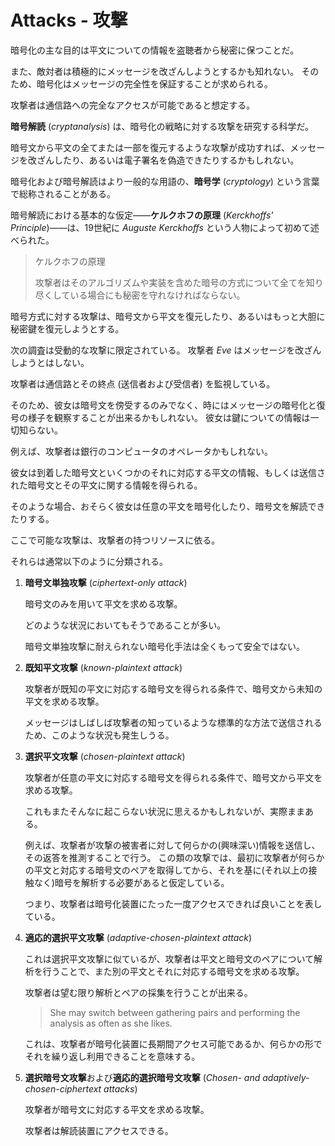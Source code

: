 # Attacks - 攻撃

暗号化の主な目的は平文についての情報を盗聴者から秘密に保つことだ。

また、敵対者は積極的にメッセージを改ざんしようとするかも知れない。
そのため、暗号化はメッセージの完全性を保証することが求められる。

攻撃者は通信路への完全なアクセスが可能であると想定する。

**暗号解読** (_cryptanalysis_) は、暗号化の戦略に対する攻撃を研究する科学だ。

暗号文から平文の全てまたは一部を復元するような攻撃が成功すれば、メッセージを改ざんしたり、あるいは電子署名を偽造できたりするかもしれない。

暗号化および暗号解読はより一般的な用語の、**暗号学** (_cryptology_) という言葉で総称されることがある。

暗号解読における基本的な仮定――**ケルクホフの原理** (_Kerckhoffs' Principle_)――は、19世紀に _Auguste Kerckhoffs_ という人物によって初めて述べられた。

>  ケルクホフの原理
>
> 攻撃者はそのアルゴリズムや実装を含めた暗号の方式について全てを知り尽くしている場合にも秘密を守れなければならない。

暗号方式に対する攻撃は、暗号文から平文を復元したり、あるいはもっと大胆に秘密鍵を復元しようとする。

次の調査は受動的な攻撃に限定されている。
攻撃者 _Eve_ はメッセージを改ざんしようとはしない。

攻撃者は通信路とその終点 (送信者および受信者) を監視している。

そのため、彼女は暗号文を傍受するのみでなく、時にはメッセージの暗号化と復号の様子を観察することが出来るかもしれない。
彼女は鍵についての情報は一切知らない。

例えば、攻撃者は銀行のコンピュータのオペレータかもしれない。

彼女は到着した暗号文といくつかのそれに対応する平文の情報、もしくは送信された暗号文とその平文に関する情報を得られる。

そのような場合、おそらく彼女は任意の平文を暗号化したり、暗号文を解読できたりする。

ここで可能な攻撃は、攻撃者の持つリソースに依る。

それらは通常以下のように分類される。

1. **暗号文単独攻撃** (_ciphertext-only attack_)

    暗号文のみを用いて平文を求める攻撃。

    どのような状況においてもそうであることが多い。

    暗号文単独攻撃に耐えられない暗号化手法は全くもって安全ではない。

2. **既知平文攻撃** (_known-plaintext attack_)

    攻撃者が既知の平文に対応する暗号文を得られる条件で、暗号文から未知の平文を求める攻撃。

    メッセージはしばしば攻撃者の知っているような標準的な方法で送信されるため、このような状況も発生しうる。

3. **選択平文攻撃** (_chosen-plaintext attack_)

    攻撃者が任意の平文に対応する暗号文を得られる条件で、暗号文から平文を求める攻撃。

    これもまたそんなに起こらない状況に思えるかもしれないが、実際ままある。

    例えば、攻撃者が攻撃の被害者に対して何らかの(興味深い)情報を送信し、その返答を推測することで行う。
    この類の攻撃では、最初に攻撃者が何らかの平文と対応する暗号文のペアを取得してから、それを基に(それ以上の接触なく)暗号を解析する必要があると仮定している。

    つまり、攻撃者は暗号化装置にたった一度アクセスできれば良いことを表している。

4. **適応的選択平文攻撃** (_adaptive-chosen-plaintext attack_)

    これは選択平文攻撃に似ているが、攻撃者は平文と暗号文のペアについて解析を行うことで、また別の平文とそれに対応する暗号文を求める攻撃。

    攻撃者は望む限り解析とペアの採集を行うことが出来る。

    > She may switch between gathering pairs and performing the analysis as often as she likes.

    これは、攻撃者が暗号化装置に長期間アクセス可能であるか、何らかの形でそれを繰り返し利用できることを意味する。

5. **選択暗号文攻撃**および**適応的選択暗号文攻撃** (_Chosen- and adaptively-chosen-ciphertext attacks_)

    攻撃者が暗号文に対応する平文を求める攻撃。

    攻撃者は解読装置にアクセスできる。
